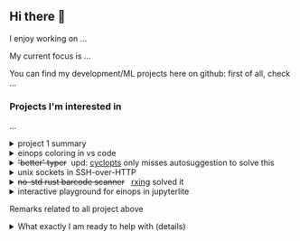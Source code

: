 ## Hi there 👋

<!--
**kdorichev/kdorichev** is a ✨ _special_ ✨ repository because its `README.md` (this file) appears on your GitHub profile.

Here are some ideas to get you started:

- 🔭 I’m currently working on ...
- 🌱 I’m currently learning ...
- 👯 I’m looking to collaborate on ...
- 🤔 I’m looking for help with ...
- 💬 Ask me about ...
- 📫 How to reach me: ...
- 😄 Pronouns: ...
- ⚡ Fun fact: ...
-->

I enjoy working on ... 

My current focus is ...

You can find my development/ML projects here on github: first of all, check ...

### Projects I'm interested in

...

<details markdown=1>
  <summary markdown=1> project 1 summary </summary>
  
  Details
  Some examples where it could be useful
 
</details>

<details markdown=1>
  <summary> einops coloring in vs code </summary>
  
  Wouldn't it be great if reduced or added dimension was immediately colored? Something like:
  
  <img width="450" alt="Screenshot 2024-06-28 at 13 59 28" src="https://github.com/arogozhnikov/arogozhnikov/assets/6318811/2c6a63d7-2300-4f6d-8262-4768fcdc8816">

</details>



<details markdown=1>
  <summary markdown=1> <s>'better' typer</s> &nbsp;upd: <a href='https://github.com/BrianPugh/cyclopts'>cyclopts</a> only misses autosuggestion to solve this </summary>
  
  Tiangolo's [typer](https://github.com/tiangolo/typer) originally made a number of things right - hierarchy of typers, strict type checking, 
  and auto-completion for a number of shells out-of-the-box.

  That said, typer lacks attention from tiangolo, and lost some critical parts of experience:
  - it is slow (500ms for auto suggestion is harsh)
  - way many dependencies 
  - does not handle async functions (fixable)
  - it is quite shell-y and not pythonic. I'd like to just call function from shell after all
    - strange rules for lists and *args (e.g. can't pass an empty list)
    - `func(*, kw_only_param, kw_param=False)` is not recognized
    - `func(param1, param2=None)` forces to use --param2=val instead of `call param1_val param2_val`
    - ~~`type | None` not supported~~ (fixed recently)
    - dataclasses / pydantic as inputs are not supported
  - 'just give me raw input, I'll put it to other bash command' is not supported

  That's my complains, but walk over [bugtracker](https://github.com/tiangolo/typer/issues) of typer to see what's in demand.

</details>



<details markdown=1>
  <summary> unix sockets in SSH-over-HTTP </summary>

  Do you use SSH? I guess you do, since you're on github.

  I've been using unix sockets (UDS) as endpoints for containers for a while now, and it (mostly) rocks.
  
  Several similar containers can live on the same instance, and each mounts a folder with UDS (multiple services usually).
  Domain sockets can provide access to various web-servers, and almost anything can serve from UDS.
  
  (If you use TCP port forwarding for containers, try using UDS, you may like it much better, specially if you manage many endpoints or containers!
  No security issues, and you can easily add/remove sockets on the fly and without port clashes! 
  Spice with using symlinks for synonyms, and network management stops being ugly.)

  Back to the point: openssh-server does not support serving on unix socket, so I use ugly hack with `socat` redirecting request to TCP port.
  Openssh-client does not support connecting to domain socket (easy to fix this in config though).

  While (unmerged) patches are available to support UDS in openssh, I'm on the market for something next-gen, 
  e.g. something like [SSH3](https://github.com/francoismichel/ssh3) + serving/connecting to unix sockets.
  
</details>


<details markdown=1>
  <summary markdown=1> <s>no-std rust barcode scanner</s> &nbsp; <a href='https://github.com/rxing-core/rxing'>rxing</a> solved it </summary>
  At some point I've been looking for a barcode scanner that I could embed in web page via WASM, 
  and from python too.

  Nothing was available at that point, but @hschimke kindly added support of WASM target and CLI to his rust project,
  and I recommend giving it a try. I could use it on different cell phones right from web page.
  
</details>

<details markdown=1>
  <summary markdown=1> interactive playground for einops in jupyterlite </summary>

  see this issue for details: <https://github.com/arogozhnikov/einops/issues/340>
</details>  


Remarks related to all project above

<details markdown=1>
  <summary> What exactly I am ready to help with (details) </summary>
  
  If you think taking one of these projects, I am happy to test your solution, provide detailed user feedback, maybe test in prodiction, and if it works, cover it here or in my blog.
  (or einops docs if it is relevant to einops).

  Note that doesn't include development, but programming is something enjoyable, <br />
  while finding someone interested in using your work is usually non-trivial 🙂.
  
</details>
